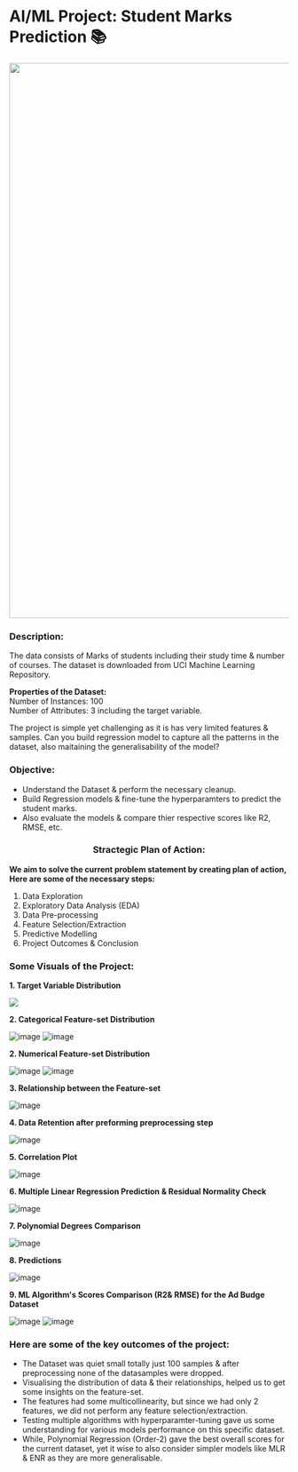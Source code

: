 # AI/ML Project: Student Marks Prediction 📚
<p align="center"><img src="https://user-images.githubusercontent.com/54996245/142776524-363e18eb-cee9-48ce-9880-de372488161e.jpg" style="width: 1000px;"/></p>

### Description:

The data consists of Marks of students including their study time & number of courses. The dataset is downloaded from UCI Machine Learning Repository.

**Properties of the Dataset:** \
Number of Instances: 100\
Number of Attributes: 3 including the target variable.

The project is simple yet challenging as it is has very limited features & samples. Can you build regression model to capture all the patterns in the dataset, also maitaining the generalisability of the model?

### Objective:
- Understand the Dataset & perform the necessary cleanup.
- Build Regression models & fine-tune the hyperparamters to predict the student marks.
- Also evaluate the models & compare thier respective scores like R2, RMSE, etc.

### <center> Stractegic Plan of Action:
  
**We aim to solve the current problem statement by creating plan of action, Here are some of the necessary steps:**
1. Data Exploration
2. Exploratory Data Analysis (EDA)
3. Data Pre-processing
4. Feature Selection/Extraction
5. Predictive Modelling
6. Project Outcomes & Conclusion

### Some Visuals of the Project:
**1. Target Variable Distribution**

<p align="left"><img src="https://user-images.githubusercontent.com/54996245/142776603-1f060bd7-7929-499a-99d6-415bedd211b4.png" /></p>

**2. Categorical Feature-set Distribution**
  
![image](https://user-images.githubusercontent.com/54996245/142776610-1466c50e-76be-4130-bd6f-f7ded8d6c036.png)
![image](https://user-images.githubusercontent.com/54996245/142776614-917c4679-b2ba-4bcd-88e5-c0924879450b.png)

**2. Numerical Feature-set Distribution**

![image](https://user-images.githubusercontent.com/54996245/142728603-1e3c1c51-924b-48b1-9f2d-69667e453d41.png)
![image](https://user-images.githubusercontent.com/54996245/142728605-8c11add5-a64b-4d2b-bdc3-bbaa79f848d0.png)


**3. Relationship between the Feature-set**

![image](https://user-images.githubusercontent.com/54996245/142728609-bb82d861-e295-4862-ae5b-0db33eb47c50.png)

**4. Data Retention after preforming preprocessing step**

![image](https://user-images.githubusercontent.com/54996245/142728619-19bf98bb-9e15-40c6-a8cb-b1a6093324e0.png)

**5. Correlation Plot**

![image](https://user-images.githubusercontent.com/54996245/142728629-2b4c04f5-cf2e-4beb-9649-645297ab809d.png)

**6. Multiple Linear Regression Prediction & Residual Normality Check**

![image](https://user-images.githubusercontent.com/54996245/142728650-8dbc0ac6-73d2-4c58-913e-fc6d0b930fcc.png)

**7. Polynomial Degrees Comparison**

![image](https://user-images.githubusercontent.com/54996245/142728667-d7dd89e5-378f-43f8-8c2e-f2eacad68934.png)

**8. Predictions**

![image](https://user-images.githubusercontent.com/54996245/142728697-ccf4d1f4-997b-42ba-af37-c3a6fdcc8d88.png)


**9. ML Algorithm's Scores Comparison (R2& RMSE) for the Ad Budge Dataset**

![image](https://user-images.githubusercontent.com/54996245/142728707-219e1a93-b5c2-4ff0-973f-488df92488dd.png)
![image](https://user-images.githubusercontent.com/54996245/142728711-60a1ea62-6427-472d-bc40-58e48b2847c4.png)


### Here are some of the key outcomes of the project:
- The Dataset was quiet small totally just 100 samples & after preprocessing none of the datasamples were dropped. 
- Visualising the distribution of data & their relationships, helped us to get some insights on the feature-set.
- The features had some multicollinearity, but since we had only 2 features, we did not perform any feature selection/extraction.
- Testing multiple algorithms with hyperparamter-tuning gave us some understanding for various models performance on this specific dataset.
- While, Polynomial Regression (Order-2) gave the best overall scores for the current dataset, yet it wise to also consider simpler models like MLR & ENR as they are more generalisable.
